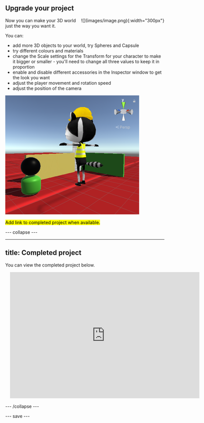 ## Upgrade your project

<div style="display: flex; flex-wrap: wrap">
<div style="flex-basis: 200px; flex-grow: 1; margin-right: 15px;">
Now you can make your 3D world just the way you want it.
</div>
<div>
![](images/image.png){:width="300px"}
</div>
</div>

You can: 
+ add more 3D objects to your world, try Spheres and Capsule 
+ try different colours and materials
+ change the Scale settings for the Transform for your character to make it bigger or smaller - you'll need to change all three values to keep it in proportion
+ enable and disable different accessories in the Inspector window to get the look you want
+ adjust the player movement and rotation speed
+ adjust the position of the camera

![The scene view with new camera position, additional shapes and enlarged character with the construction mesh turned back on.](images/customised-project.png)

<mark>Add link to completed project when available.</mark>

--- collapse ---

---
title: Completed project
---

You can view the completed project below.

<div style="margin-left: 15px;">
  <iframe allowtransparency="true" width="600" height="400" src="https://explore-a-3d-world-basic.rpfilt.repl.co" frameborder="0"></iframe>
</div>

--- /collapse ---

--- save ---